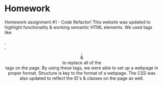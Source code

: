 # Homework
Homework assignment #1 - Code Refactor!
This website was updated to highlight functionality & working semantic HTML elements.
We used tags like <aside>, <footer>, <header>, <section> & <main> to replace all of the <div> tags on the page.
  By using these tags, we were able to set up a webpage in proper format. 
  Structure is key to the format of a webpage.
  The CSS was also updated to reflect the ID's & classes on the page as well. 
  
